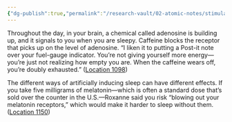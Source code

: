 ```yaml
---
{"dg-publish":true,"permalink":"/research-vault/02-atomic-notes/stimulants-like-caffeine-mask-lack-of-sleep-but-worsen-the-actual-effects-in-the-end/"}
---
```


Throughout the day, in your brain, a chemical called adenosine is building up, and it signals to you when you are sleepy. Caffeine blocks the receptor that picks up on the level of adenosine. “I liken it to putting a Post-it note over your fuel-gauge indicator. You’re not giving yourself more energy—you’re just not realizing how empty you are. When the caffeine wears off, you’re doubly exhausted.” ([Location 1098](https://readwise.io/to_kindle?action=open&asin=B093G9TS91&location=1098))

The different ways of artificially inducing sleep can have different effects. If you take five milligrams of melatonin—which is often a standard dose that’s sold over the counter in the U.S.—Roxanne said you risk “blowing out your melatonin receptors,” which would make it harder to sleep without them. ([Location 1150](https://readwise.io/to_kindle?action=open&asin=B093G9TS91&location=1150))